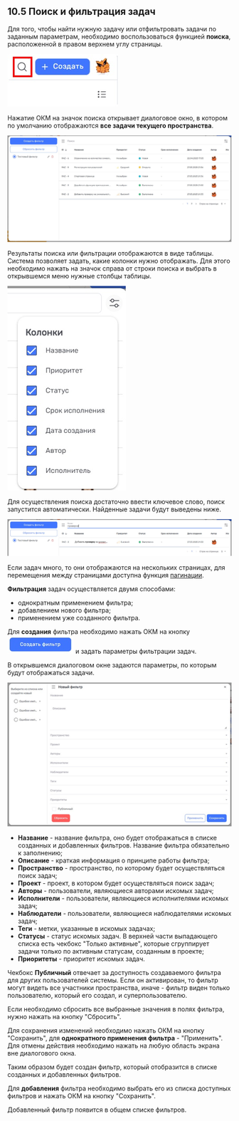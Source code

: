 ## 10.5 Поиск и фильтрация задач

Для того, чтобы найти нужную задачу или отфильтровать задачи по заданным параметрам, необходимо воспользоваться функцией **поиска**, расположенной в правом верхнем углу страницы.

![значок_поиска](/imgs/значок_поиска.jpg)

Нажатие ОКМ на значок поиска открывает диалоговое окно, в котором по умолчанию отображаются **все задачи текущего пространства**.

![окно_поиска](/imgs/окно_поиска.jpg)

Результаты поиска или фильтрации отображаются в виде таблицы. Система позволяет задать, какие колонки нужно отображать. Для этого необходимо нажать на значок справа от строки поиска и выбрать в открывшемся меню нужные столбцы таблицы.

![колонки](/imgs/колонки.jpg)

Для осуществления поиска достаточно ввести ключевое слово, поиск запустится автоматически. Найденные задачи будут выведены ниже.

![поиск](/imgs/поиск.jpg)

Если задач много, то они отображаются на нескольких страницах, для перемещения между страницами доступна функция [пагинации](10.3_pagination.md).

**Фильтрация** задач осуществляется двумя способами:
- однократным применением фильтра;
- добавлением нового фильтра;
- применением уже созданного фильтра.

Для **создания** фильтра необходимо нажать ОКМ на кнопку ![кнопка_создать_фильтр](/imgs/кнопка_создать_фильтр.jpg) и задать параметры фильтрации задач. 

В открывшемся диалоговом окне задаются параметры, по которым будут отображаться задачи. 

![фильтрация_задач](/imgs/фильтрация_задач.jpg)

- **Название** - название фильтра, оно будет отображаться в списке созданных и добавленных фильтров. Название фильтра обязательно к заполнению;
- **Описание** - краткая информация о принципе работы фильтра;
- **Пространство** - пространство, по которому будет осуществляться поиск задач;
- **Проект** - проект, в котором будет осуществляться поиск задач;
- **Авторы** - пользователи, являющиеся авторами искомых задач;
- **Исполнители** - пользователи, являющиеся исполнителями искомых задач;
- **Наблюдатели** - пользователи, являющиеся наблюдателями искомых задач;
- **Теги** - метки, указанные в искомых задачах;
- **Статусы** - статус искомых задач. В верхней части выпадающего списка есть чекбокс "Только активные", которые сгруппирует задачи только по активным статусам, созданным в проекте;
- **Приоритеты** - приоритет искомых задач.

Чекбокс **Публичный** отвечает за доступность создаваемого фильтра для других пользователей системы. Если он активирован, то фильтр могут видеть все участники пространства, иначе - фильтр виден только пользователю, который его создал, и суперпользователю. 

Если необходимо сбросить все выбранные значения в полях фильтра, нужно нажать на кнопку "Сбросить".

Для сохранения изменений необходимо нажать ОКМ на кнопку "Сохранить", для **однократного применения фильтра** - "Применить". Для отмены действия необходимо нажать на любую область экрана вне диалогового окна.

Таким образом будет создан фильтр, который отобразится в списке созданных и добавленных фильтров.

Для **добавления** фильтра необходимо выбрать его из списка доступных фильтров и нажать ОКМ на кнопку "Сохранить". 

Добавленный фильтр появится в общем списке фильтров.
